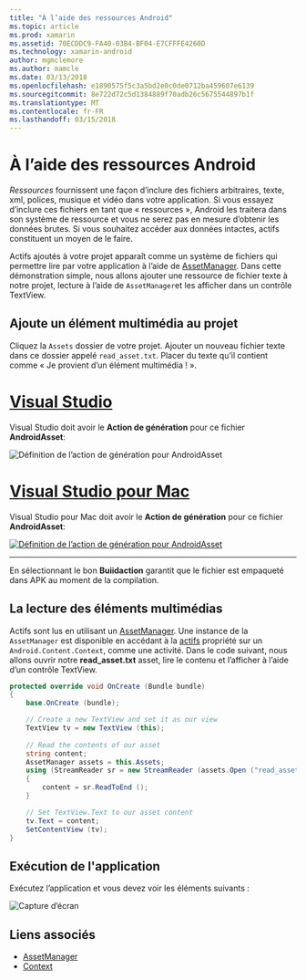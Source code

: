 ```yaml
---
title: "À l’aide des ressources Android"
ms.topic: article
ms.prod: xamarin
ms.assetid: 70ECDDC9-FA40-03B4-BF04-E7CFFFE4260D
ms.technology: xamarin-android
author: mgmclemore
ms.author: mamcle
ms.date: 03/13/2018
ms.openlocfilehash: e1890575f5c3a5bd2e0c0de0712ba459607e6139
ms.sourcegitcommit: 8e722d72c5d1384889f70adb26c5675544897b1f
ms.translationtype: MT
ms.contentlocale: fr-FR
ms.lasthandoff: 03/15/2018
---
```

# <a name="using-android-assets"></a>À l’aide des ressources Android

_Ressources_ fournissent une façon d’inclure des fichiers arbitraires, texte, xml, polices, musique et vidéo dans votre application. Si vous essayez d’inclure ces fichiers en tant que « ressources », Android les traitera dans son système de ressource et vous ne serez pas en mesure d’obtenir les données brutes. Si vous souhaitez accéder aux données intactes, actifs constituent un moyen de le faire.

Actifs ajoutés à votre projet apparaît comme un système de fichiers qui permettre lire par votre application à l’aide de [AssetManager](https://developer.xamarin.com/api/type/Android.Content.Res.AssetManager/).
Dans cette démonstration simple, nous allons ajouter une ressource de fichier texte à notre projet, lecture à l’aide de `AssetManager`et les afficher dans un contrôle TextView.


## <a name="add-asset-to-project"></a>Ajoute un élément multimédia au projet

Cliquez la `Assets` dossier de votre projet. Ajouter un nouveau fichier texte dans ce dossier appelé `read_asset.txt`. Placer du texte qu’il contient comme « Je provient d’un élément multimédia ! ».

# <a name="visual-studiotabvswin"></a>[Visual Studio](#tab/vswin)

Visual Studio doit avoir le **Action de génération** pour ce fichier **AndroidAsset**:

![Définition de l’action de génération pour AndroidAsset](android-assets-images/asset-properties-vs.png) 

# <a name="visual-studio-for-mactabvsmac"></a>[Visual Studio pour Mac](#tab/vsmac)

Visual Studio pour Mac doit avoir le **Action de génération** pour ce fichier **AndroidAsset**:

[![Définition de l’action de génération pour AndroidAsset](android-assets-images/asset-properties-xs-sml.png)](android-assets-images/asset-properties-xs.png#lightbox)

-----

En sélectionnant le bon **Buiidaction** garantit que le fichier est empaqueté dans APK au moment de la compilation.


## <a name="reading-assets"></a>La lecture des éléments multimédias

Actifs sont lus en utilisant un [AssetManager](https://developer.xamarin.com/api/type/Android.Content.Res.AssetManager/). Une instance de la `AssetManager` est disponible en accédant à la [actifs](https://developer.xamarin.com/api/property/Android.Content.Context.Assets/) propriété sur un `Android.Content.Context`, comme une activité.
Dans le code suivant, nous allons ouvrir notre **read_asset.txt** asset, lire le contenu et l’afficher à l’aide d’un contrôle TextView.

```csharp
protected override void OnCreate (Bundle bundle)
{
    base.OnCreate (bundle);

    // Create a new TextView and set it as our view
    TextView tv = new TextView (this);
    
    // Read the contents of our asset
    string content;
    AssetManager assets = this.Assets;
    using (StreamReader sr = new StreamReader (assets.Open ("read_asset.txt")))
    {
        content = sr.ReadToEnd ();
    }

    // Set TextView.Text to our asset content
    tv.Text = content;
    SetContentView (tv);
}
```


## <a name="running-the-application"></a>Exécution de l'application

Exécutez l’application et vous devez voir les éléments suivants :

![Capture d’écran](android-assets-images/screenshot.png)


## <a name="related-links"></a>Liens associés

- [AssetManager](https://developer.xamarin.com/api/type/Android.Content.Res.AssetManager/)
- [Context](https://developer.xamarin.com/api/type/Android.Content.Context/)
